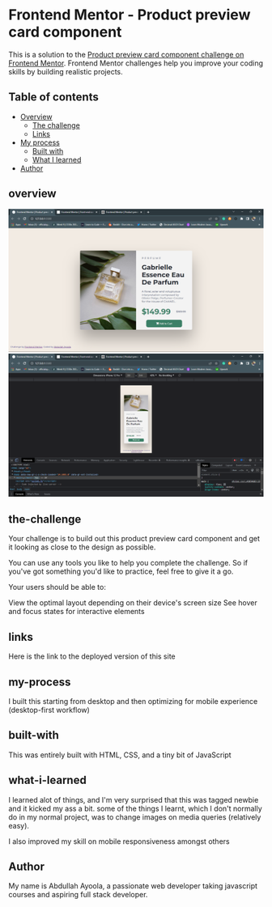 # Frontend Mentor - Product preview card component

This is a solution to the [Product preview card component challenge on Frontend Mentor](https://www.frontendmentor.io/challenges/product-preview-card-component-GO7UmttRfa). Frontend Mentor challenges help you improve your coding skills by building realistic projects.

## Table of contents

- [Overview](#overview)
  - [The challenge](#the-challenge)
  - [Links](#links)
- [My process](#my-process)
  - [Built with](#built-with)
  - [What I learned](#what-i-learned)
- [Author](#author)

## overview

![Design preview for the Product preview card component coding challenge](./design/Screenshot_1.png)
![Design preview for the Product preview card component coding challenge Mobile view](./design/Screenshot_2.png)

## the-challenge

Your challenge is to build out this product preview card component and get it looking as close to the design as possible.

You can use any tools you like to help you complete the challenge. So if you've got something you'd like to practice, feel free to give it a go.

Your users should be able to:

View the optimal layout depending on their device's screen size
See hover and focus states for interactive elements

## links

Here is the link to the deployed version of this site

## my-process

I built this starting from desktop and then optimizing for mobile experience (desktop-first workflow)

## built-with

This was entirely built with HTML, CSS, and a tiny bit of JavaScript

## what-i-learned

I learned alot of things, and I'm very surprised that this was tagged newbie and it kicked my ass a bit.
some of the things I learnt, which I don't normally do in my normal project, was to change images on media queries (relatively easy).

I also improved my skill on mobile responsiveness amongst others

## Author

My name is Abdullah Ayoola, a passionate web developer taking javascript courses and aspiring full stack developer.
